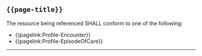 ## <code>{{page-title}}</code>

The resource being referenced SHALL conform to one of the following:
- {{pagelink:Profile-Encounter}}
- {{pagelink:Profile-EpisodeOfCare}}

---